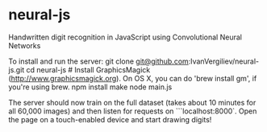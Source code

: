 neural-js
=========

Handwritten digit recognition in JavaScript using Convolutional Neural Networks

To install and run the server:
    git clone git@github.com:IvanVergiliev/neural-js.git
    cd neural-js
    # Install GraphicsMagick (http://www.graphicsmagick.org). On OS X, you can do 'brew install gm', if you're using brew.
    npm install
    make
    node main.js

The server should now train on the full dataset (takes about 10 minutes for all 60,000 images) and then listen for requests on ```localhost:8000`. Open the page on a touch-enabled device and start drawing digits!
